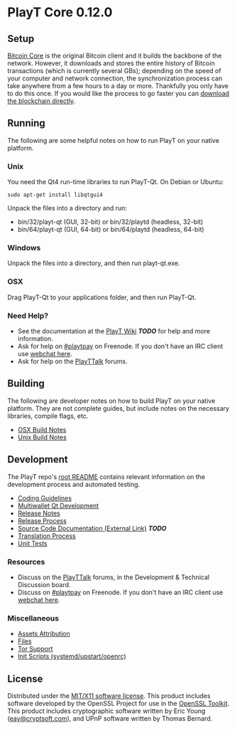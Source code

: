PlayT Core 0.12.0
=====================

Setup
---------------------
[Bitcoin Core](http://bitcoin.org/en/download) is the original Bitcoin client and it builds the backbone of the network. However, it downloads and stores the entire history of Bitcoin transactions (which is currently several GBs); depending on the speed of your computer and network connection, the synchronization process can take anywhere from a few hours to a day or more. Thankfully you only have to do this once. If you would like the process to go faster you can [download the blockchain directly](bootstrap.md).

Running
---------------------
The following are some helpful notes on how to run PlayT on your native platform.

### Unix

You need the Qt4 run-time libraries to run PlayT-Qt. On Debian or Ubuntu:

	sudo apt-get install libqtgui4

Unpack the files into a directory and run:

- bin/32/playt-qt (GUI, 32-bit) or bin/32/playtd (headless, 32-bit)
- bin/64/playt-qt (GUI, 64-bit) or bin/64/playtd (headless, 64-bit)



### Windows

Unpack the files into a directory, and then run playt-qt.exe.

### OSX

Drag PlayT-Qt to your applications folder, and then run PlayT-Qt.

### Need Help?

* See the documentation at the [PlayT Wiki](https://en.bitcoin.it/wiki/Main_Page) ***TODO***
for help and more information.
* Ask for help on [#playtpay](http://webchat.freenode.net?channels=playtpay) on Freenode. If you don't have an IRC client use [webchat here](http://webchat.freenode.net?channels=playtpay).
* Ask for help on the [PlayTTalk](https://playttalk.org/) forums.

Building
---------------------
The following are developer notes on how to build PlayT on your native platform. They are not complete guides, but include notes on the necessary libraries, compile flags, etc.

- [OSX Build Notes](build-osx.md)
- [Unix Build Notes](build-unix.md)

Development
---------------------
The PlayT repo's [root README](https://github.com/playtpay/playt/blob/master/README.md) contains relevant information on the development process and automated testing.

- [Coding Guidelines](coding.md)
- [Multiwallet Qt Development](multiwallet-qt.md)
- [Release Notes](release-notes.md)
- [Release Process](release-process.md)
- [Source Code Documentation (External Link)](https://dev.visucore.com/bitcoin/doxygen/) ***TODO***
- [Translation Process](translation_process.md)
- [Unit Tests](unit-tests.md)

### Resources
* Discuss on the [PlayTTalk](https://playttalk.org/) forums, in the Development & Technical Discussion board.
* Discuss on [#playtpay](http://webchat.freenode.net/?channels=playtpay) on Freenode. If you don't have an IRC client use [webchat here](http://webchat.freenode.net/?channels=playtpay).

### Miscellaneous
- [Assets Attribution](assets-attribution.md)
- [Files](files.md)
- [Tor Support](tor.md)
- [Init Scripts (systemd/upstart/openrc)](init.md)

License
---------------------
Distributed under the [MIT/X11 software license](http://www.opensource.org/licenses/mit-license.php).
This product includes software developed by the OpenSSL Project for use in the [OpenSSL Toolkit](https://www.openssl.org/). This product includes
cryptographic software written by Eric Young ([eay@cryptsoft.com](mailto:eay@cryptsoft.com)), and UPnP software written by Thomas Bernard.
